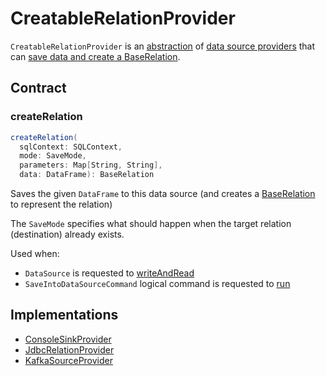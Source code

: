 # CreatableRelationProvider

`CreatableRelationProvider` is an [abstraction](#contract) of [data source providers](#implementations) that can [save data and create a BaseRelation](#createRelation).

## Contract

### <span id="createRelation"> createRelation

```scala
createRelation(
  sqlContext: SQLContext,
  mode: SaveMode,
  parameters: Map[String, String],
  data: DataFrame): BaseRelation
```

Saves the given `DataFrame` to this data source (and creates a [BaseRelation](BaseRelation.md) to represent the relation)

The `SaveMode` specifies what should happen when the target relation (destination) already exists.

Used when:

* `DataSource` is requested to [writeAndRead](DataSource.md#writeAndRead)
* `SaveIntoDataSourceCommand` logical command is requested to [run](logical-operators/SaveIntoDataSourceCommand.md#run)

## Implementations

* [ConsoleSinkProvider](datasources/console/ConsoleSinkProvider.md)
* [JdbcRelationProvider](datasources/jdbc/JdbcRelationProvider.md)
* [KafkaSourceProvider](datasources/kafka/KafkaSourceProvider.md)
